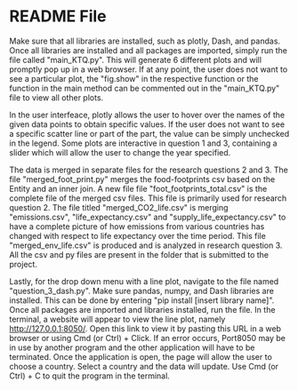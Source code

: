 # README File

Make sure that all libraries are installed, such as plotly, Dash, and pandas. Once all libraries are installed and all packages are imported, simply run the file called "main_KTQ.py". This will generate 6 different plots and will promptly pop up in a web browser. If at any point, the user does not want to see a particular plot, the "fig.show" in the respective function or the function in the main method can be commented out in the "main_KTQ.py" file to view all other plots. 

In the user interfeace, plotly allows the user to hover over the names of the given data points to obtain specific values. If the user does not want to see a specific scatter line or part of the part, the value can be simply unchecked in the legend. Some plots are interactive in question 1 and 3, containing a slider which will allow the user to change the year specified.

The data is merged in separate files for the research questions 2 and 3. The file "merged_foot_print.py" merges the food-footprints csv based on the Entity and an inner join. A new file file
"foot_footprints_total.csv" is the complete file of the merged csv files. This file is primarily used for research question 2. The file titled "merged_CO2_life.csv" is merging "emissions.csv", "life_expectancy.csv" and "supply_life_expectancy.csv" to have a complete picture of how emissions from various countries has changed with respect to life expectancy over the time period. This 
file "merged_env_life.csv" is produced and is analyzed in research question 3. All the csv and py files are present in the folder that is submitted to the project.

Lastly, for the drop down menu with a line plot, navigate to the file named "question_3_dash.py". Make sure pandas, numpy, and Dash libraries are installed. This can be done by entering "pip install [insert library name]". Once all packages are imported and libraries installed, run the file. In the terminal, a website will appear to view the line plot, namely
http://127.0.0.1:8050/. Open this link to view it by pasting this URL in a web browser or using Cmd (or Ctrl) + Click. If an error occurs, Port8050 may be in use by another program and the other application will have to be terminated. Once the application is open, the page will allow the user to choose a country. Select a country and the data will update. Use Cmd (or Ctrl) + C
to quit the program in the terminal.
